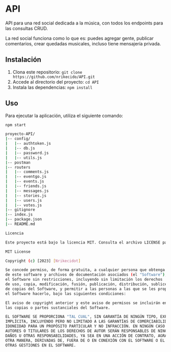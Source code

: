 # API
API para una red social dedicada a la música, con todos los endpoints para las consultas CRUD.

La red social funciona como lo que es: puedes agregar gente, publicar comentarios, crear quedadas musicales, incluso tiene mensajería privada.

## Instalación
1. Clona este repositorio: `git clone https://github.com/nrikecido/API.git`
2. Accede al directorio del proyecto: `cd API`
3. Instala las dependencias: `npm install`

## Uso
Para ejecutar la aplicación, utiliza el siguiente comando:
```bash
npm start

proyecto-API/
|-- config/
|   |-- authtoken.js
|   |-- db.js
|   |-- password.js
|   |-- utils.js
|-- postman
|-- routers
|   |-- comments.js
|   |-- eventgo.js
|   |-- events.js
|   |-- friends.js
|   |-- messages.js
|   |-- stories.js
|   |-- users.js
|   |-- votes.js
|-- gitignore
|-- index.js
|-- package.json
|-- README.md

Licencia

Este proyecto está bajo la licencia MIT. Consulta el archivo LICENSE para obtener más detalles.

MIT License

Copyright (c) [2023] [Nrikecidot]

Se concede permiso, de forma gratuita, a cualquier persona que obtenga una copia
de este software y archivos de documentación asociados (el "Software"), para tratar
el Software sin restricciones, incluyendo sin limitación los derechos
de uso, copia, modificación, fusión, publicación, distribución, sublicencia y/o venta
de copias del Software, y permitir a las personas a las que se les proporcione
el Software hacerlo, bajo las siguientes condiciones:

El aviso de copyright anterior y este aviso de permisos se incluirán en todas
las copias o partes sustanciales del Software.

EL SOFTWARE SE PROPORCIONA "TAL CUAL", SIN GARANTÍA DE NINGÚN TIPO, EXPRESA O
IMPLÍCITA, INCLUYENDO PERO NO LIMITADO A LAS GARANTÍAS DE COMERCIABILIDAD,
IDONEIDAD PARA UN PROPÓSITO PARTICULAR Y NO INFRACCIÓN. EN NINGÚN CASO LOS
AUTORES O TITULARES DE LOS DERECHOS DE AUTOR SERÁN RESPONSABLES DE NINGUNA RECLAMACIÓN,
DAÑOS U OTRAS RESPONSABILIDADES, YA SEA EN UNA ACCIÓN DE CONTRATO, AGRAVIO O DE
OTRA MANERA, DERIVADAS DE, FUERA DE O EN CONEXIÓN CON EL SOFTWARE O EL USO O
OTRAS GESTIONES EN EL SOFTWARE.
